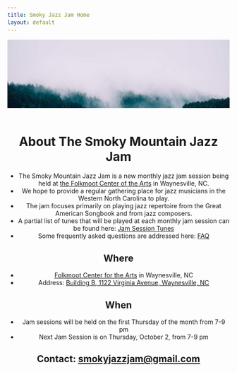 ```yaml
---
title: Smoky Jazz Jam Home
layout: default
---
```

<div style="text-align: center;">
  <img src="misty_forest.jpg" alt="Description" />

<br>
<br>

# **About The Smoky Mountain Jazz Jam** 
- The Smoky Mountain Jazz Jam is a new monthly jazz jam session being held at [the Folkmoot Center of the Arts](https://www.folkmoot.org/) in Waynesville, NC.
- We hope to provide a regular gathering place for jazz musicians in the Western North Carolina to play. 
- The jam focuses primarily on playing jazz repertoire from the Great American Songbook and from jazz composers.
- A partial list of tunes that will be played at each monthly jam session can be found here: [Jam Session Tunes](jam_tunes.md)
- Some frequently asked questions are addressed here: [FAQ](faq.md)

## **Where**
- [Folkmoot Center for the Arts](https://www.folkmoot.org/) in Waynesville, NC
- Address: [Building B, 1122 Virginia Avenue, Waynesville, NC](https://maps.app.goo.gl/KduAxvnix88e4M369)
  
## **When**
- Jam sessions will be held on the first Thursday of the month from 7-9 pm
- Next Jam Session is on Thursday, October 2, from 7-9 pm 
  
## **Contact**: smokyjazzjam@gmail.com

</div>
